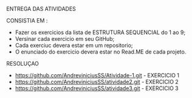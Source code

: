 ENTREGA DAS ATIVIDADES

CONSISTIA EM :
- Fazer os exercicios da lista de ESTRUTURA SEQUENCIAL do 1 ao 9;
- Versinar cada exercicio em seu GitHub;
- Cada exerciuc devera estar em um repositorio;
- O enunciado do exercicio devera estar no Read.ME de cada projeto.

RESOLUÇAO 

- https://github.com/AndreviniciusSS/Atividade-1.git - EXERCICIO 1
- https://github.com/AndreviniciusSS/atividade2.git - EXERCICIO 2
- https://github.com/AndreviniciusSS/atividade3.git - EXERCICIO 3
